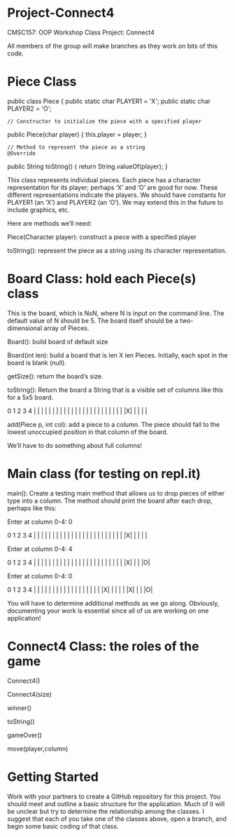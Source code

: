 # Project-Connect4

CMSC157: OOP Workshop
Class Project: Connect4

All members of the group will make branches as they work on bits of this code.

# Piece Class

public class Piece {
    public static char PLAYER1 = 'X';
    public static char PLAYER2 = 'O';

    // Constructor to initialize the piece with a specified player
public Piece(char player) {
    this.player = player;
    }

    // Method to represent the piece as a string 
    @Override
public String toString() {
    return String.valueOf(player);
    }

    
This class represents individual pieces.  Each piece has a character representation for its player; perhaps ‘X’ and ‘O’ are good for now.  These different representations indicate the players.  We should have constants for PLAYER1 (an ‘X’) and PLAYER2 (an ‘O’).  We may extend this in the future to include graphics, etc.

Here are methods we’ll need:

Piece(Character player): construct a piece with a specified player

toString(): represent the piece as a string using its character representation.

# Board Class: hold each Piece(s) class

This is the board, which is NxN, where N is input on the command line.  The default value of N should be 5.  The board itself should be a two-dimensional array of Pieces.

Board(): build board of default size

Board(int len): build a board that is len X len Pieces.  Initially, each spot in the board is blank (null).

getSize(): return the board’s size.

toString(): Return the board a String that is a visible set of columns like this for a 5x5 board.

 0 1 2 3 4
| | | | | |
| | | | | |
| | | | | |
| | | | | |
|X| | | | |

add(Piece p, int col): add a piece to a column.  The piece should fall to the lowest unoccupied position in that column of the board.  

We’ll have to do something about full columns!

# Main class (for testing on repl.it)

main(): Create a testing main method that allows us to drop pieces of either type into a column.  The method should print the board after each drop, perhaps like this:

Enter at column 0-4:  0

 0 1 2 3 4
| | | | | |
| | | | | |
| | | | | |
| | | | | |
|X| | | | |

Enter at column 0-4: 4

 0 1 2 3 4
| | | | | |
| | | | | |
| | | | | |
| | | | | |
|X| | | |O|

Enter at column 0-4: 0

 0 1 2 3 4
| | | | | |
| | | | | |
| | | | | |
|X| | | | |
|X| | | |O|

You will have to determine additional methods as we go along.  Obviously, documenting your work is essential since all of us are working on one application!

# Connect4 Class: the roles of the game

Connect4()

Connect4(size)

winner()

toString()

gameOver()

move(player,column)

# Getting Started

Work with your partners to create a GitHub repository for this project. You should meet and outline a basic structure for the application.  Much of it will be unclear but try to determine the relationship among the classes.  I suggest that each of you take one of the classes above, open a branch, and begin some basic coding of that class.
